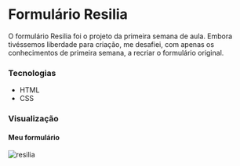 <h1> Formulário Resilia </h1>

<p> O formulário Resilia foi o projeto da primeira semana de aula. Embora tivéssemos liberdade para criação, me desafiei, com apenas os conhecimentos de primeira semana, a recriar o formulário original.</p>

<h3>Tecnologias</h3>

<ul>
    <li> HTML </li>
    <li> CSS  </li>
</ul>

<h3>Visualização</h3>

<h4>Meu formulário</h4>

![resilia](https://user-images.githubusercontent.com/96268553/148495346-fe1fb4fe-b735-4fb8-a470-34cc8ae8f6a1.jpg)
